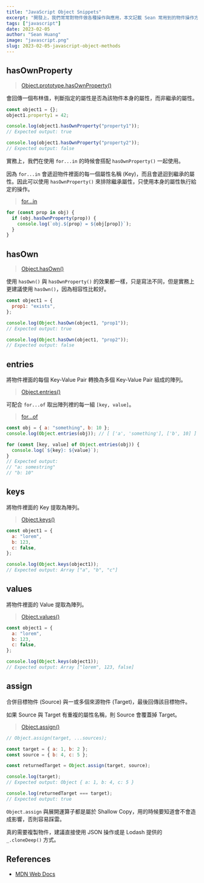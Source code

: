 ```yaml
---
title: "JavaScript Object Snippets"
excerpt: "開發上，我們常常對物件做各種操作與應用，本文記載 Sean 常用到的物件操作方式。"
tags: ["javascript"]
date: 2023-02-05
author: "Sean Huang"
image: "javascript.png"
slug: 2023-02-05-javascript-object-methods
---
```


## hasOwnProperty

> [Object.prototype.hasOwnProperty()](https://developer.mozilla.org/en-US/docs/Web/JavaScript/Reference/Global_Objects/Object/hasOwnProperty)

會回傳一個布林值，判斷指定的屬性是否為該物件本身的屬性，而非繼承的屬性。

```javascript
const object1 = {};
object1.property1 = 42;

console.log(object1.hasOwnProperty("property1"));
// Expected output: true

console.log(object1.hasOwnProperty("property2"));
// Expected output: false
```

實務上，我們在使用 `for...in` 的時候會搭配 `hasOwnProperty()` 一起使用。

因為 `for...in` 會遞迴物件裡面的每一個屬性名稱 (Key)，而且會遞迴到繼承的屬性。因此可以使用 `hasOwnProperty()` 來排除繼承屬性，只使用本身的屬性執行給定的操作。

> [for...in](https://developer.mozilla.org/en-US/docs/Web/JavaScript/Reference/Statements/for...in)

```javascript
for (const prop in obj) {
  if (obj.hasOwnProperty(prop)) {
    console.log(`obj.${prop} = ${obj[prop]}`);
  }
}
```

## hasOwn

> [Object.hasOwn()](https://developer.mozilla.org/en-US/docs/Web/JavaScript/Reference/Global_Objects/Object/hasOwn)

使用 `hasOwn()` 與 `hasOwnProperty()` 的效果都一樣，只是寫法不同，但是實務上更建議使用 `hasOwn()`，因為相容性比較好。

```javascript
const object1 = {
  prop1: "exists",
};

console.log(Object.hasOwn(object1, "prop1"));
// Expected output: true

console.log(Object.hasOwn(object1, "prop2"));
// Expected output: false
```

## entries

將物件裡面的每個 Key-Value Pair 轉換為多個 Key-Value Pair 組成的陣列。

> [Object.entries()](https://developer.mozilla.org/en-US/docs/Web/JavaScript/Reference/Global_Objects/Object/entries)

可配合 `for...of` 取出陣列裡的每一組 `[key, value]`。

> [for...of](https://developer.mozilla.org/en-US/docs/Web/JavaScript/Reference/Statements/for...of)

```javascript
const obj = { a: "something", b: 10 };
console.log(Object.entries(obj)); // [ ['a', 'something'], ['b', 10] ]

for (const [key, value] of Object.entries(obj)) {
  console.log(`${key}: ${value}`);
}
// Expected output:
// "a: somestring"
// "b: 10"
```

## keys

將物件裡面的 Key 提取為陣列。

> [Object.keys()](https://developer.mozilla.org/en-US/docs/Web/JavaScript/Reference/Global_Objects/Object/keys)

```javascript
const object1 = {
  a: "lorem",
  b: 123,
  c: false,
};

console.log(Object.keys(object1));
// Expected output: Array ["a", "b", "c"]
```

## values

將物件裡面的 Value 提取為陣列。

> [Object.values()](https://developer.mozilla.org/en-US/docs/Web/JavaScript/Reference/Global_Objects/Object/values)

```javascript
const object1 = {
  a: "lorem",
  b: 123,
  c: false,
};

console.log(Object.keys(object1));
// Expected output: Array ["lorem", 123, false]
```

## assign

合併目標物件 (Source) 與一或多個來源物件 (Target)，最後回傳該目標物件。

如果 Source 與 Target 有重複的屬性名稱，則 Source 會覆蓋掉 Target。

> [Object.assign()](https://developer.mozilla.org/en-US/docs/Web/JavaScript/Reference/Global_Objects/Object/assign)

```javascript
// Object.assign(target, ...sources);

const target = { a: 1, b: 2 };
const source = { b: 4, c: 5 };

const returnedTarget = Object.assign(target, source);

console.log(target);
// Expected output: Object { a: 1, b: 4, c: 5 }

console.log(returnedTarget === target);
// Expected output: true
```

`Object.assign` 與展開運算子都是屬於 Shallow Copy，用的時候要知道會不會造成影響，否則容易踩雷。

真的需要複製物件，建議直接使用 JSON 操作或是 Lodash 提供的 `_.cloneDeep()` 方式。

## References

- [MDN Web Docs](https://developer.mozilla.org/zh-TW/)
